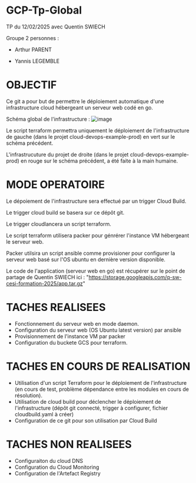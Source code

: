# GCP-Tp-Global
TP du 12/02/2025 avec Quentin SWIECH

Groupe 2 personnes : 
- Arthur PARENT

- Yannis LEGEMBLE

OBJECTIF
=========
Ce git a pour but de permettre le déploiement automatique d'une infrastructure cloud hébergeant un serveur web codé en go.

Schéma global de l'infrastructure :
![image](https://github.com/user-attachments/assets/1d960920-cf13-484f-bd31-a7abafce9340)

Le script terraform permettra uniquement le déploiement de l'infrastructure de gauche (dans le projet cloud-devops-example-prod) en vert sur le schéma précédent.

L'infrastrucuture du projet de droite (dans le projet cloud-devops-example-prod) en rouge sur le schéma précédent, a été faite à la main humaine.

MODE OPERATOIRE
===============

Le dépoiement de l'infrastructure sera effectué par un trigger Cloud Build.

Le trigger cloud build se basera sur ce dépôt git.

Le trigger cloudlancera un script terraform.

Le script terraform utilisera packer pour génrérer l'instance VM hébergeant le serveur web.

Packer utilsira un script ansible comme provisioner pour configurer la serveur web basé sur l'OS ubuntu en dernière version disponible.

Le code de l'application (serveur web en go) est récupérer sur le point de partage de Quentin SWIECH ici : "https://storage.googleapis.com/q-sw-cesi-formation-2025/app.tar.gz"





TACHES REALISEES
================
- Fonctionnement du serveur web en mode daemon.
- Configuration du serveur web (OS Ubuntu latest version) par ansible
- Provisionnement de l'instance VM par packer
- Configuration du buckete GCS pour terraform. 


TACHES EN COURS DE REALISATION
==============================
- Utilisation d'un script Terraform pour le déploiement de l'infrastructure (en cours de test, problème dépendance entre les modules en cours de résolution).
- Utilisation de cloud build pour déclencher le déploiement de l'infrastructure (dépôt git connecté, trigger à configurer, fichier cloudbuild.yaml à créer)
- Configuration de ce git pour son utilisation par Cloud Build


TACHES NON REALISEES
====================
- Configuraiton du cloud DNS
- Configuration du Cloud Monitoring
- Configuration de l'Artefact Registry 
